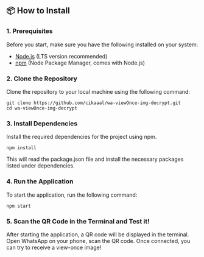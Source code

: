 ## 📦 **How to Install**

### 1. **Prerequisites**
Before you start, make sure you have the following installed on your system:

- [Node.js](https://nodejs.org/) (LTS version recommended)
- [npm](https://www.npmjs.com/) (Node Package Manager, comes with Node.js)

### 2. **Clone the Repository**
Clone the repository to your local machine using the following command:

```
git clone https://github.com/cikaaal/wa-viewOnce-img-decrypt.git
cd wa-viewOnce-img-decrypt
```

### 3. **Install Dependencies**

Install the required dependencies for the project using npm.

```
npm install
```
This will read the package.json file and install the necessary packages listed under dependencies.

### 4. **Run the Application**

To start the application, run the following command:
```
npm start
```
### 5. **Scan the QR Code in the Terminal and Test it!**
After starting the application, a QR code will be displayed in the terminal. Open WhatsApp on your phone, scan the QR code. Once connected, you can try to receive a view-once image!
